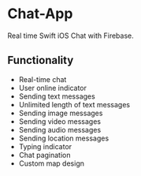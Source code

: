 # Chat-App
Real time Swift iOS Chat with Firebase.
## Functionality
* Real-time chat
* User online indicator
* Sending text messages
* Unlimited length of text messages
* Sending image messages
* Sending video messages
* Sending audio messages
* Sending location messages
* Typing indicator
* Chat pagination
* Custom map design
